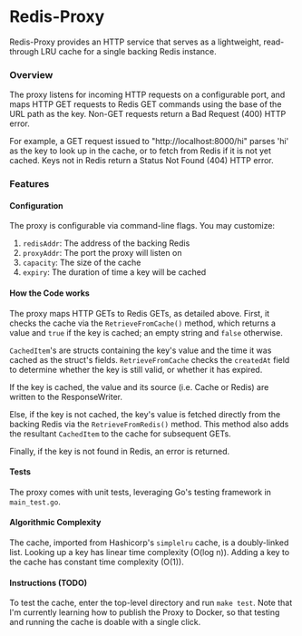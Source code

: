 # Redis-Proxy

Redis-Proxy provides an HTTP service that serves as a lightweight, read-through LRU cache for a single backing Redis instance.

### Overview

The proxy listens for incoming HTTP requests on a configurable port, and maps HTTP GET requests to Redis GET commands using the base of the URL path as the key.  Non-GET requests return a Bad Request (400) HTTP error.

For example, a GET request issued to "http://localhost:8000/hi" parses 'hi' as the key to look up in the cache, or to fetch from Redis if it is not yet cached.  Keys not in Redis return a Status Not Found (404) HTTP error.

### Features

#### Configuration
The proxy is configurable via command-line flags.  You may customize:
1. `redisAddr`: The address of the backing Redis
2. `proxyAddr`: The port the proxy will listen on
3. `capacity`: The size of the cache
4. `expiry`: The duration of time a key will be cached

#### How the Code works

The proxy maps HTTP GETs to Redis GETs, as detailed above.  First, it checks the cache via the `RetrieveFromCache()` method, which returns a value and `true` if the key is cached; an empty string and `false` otherwise.

`CachedItem`'s are structs containing the key's value and the time it was cached as the struct's fields.  `RetrieveFromCache` checks the `createdAt` field to determine whether the key is still valid, or whether it has expired.

If the key is cached, the value and its source (i.e. Cache or Redis) are written to the ResponseWriter.

Else, if the key is not cached, the key's value is fetched directly from the backing Redis via the `RetrieveFromRedis()` method.  This method also adds the resultant `CachedItem` to the cache for subsequent GETs.

Finally, if the key is not found in Redis, an error is returned.

#### Tests

The proxy comes with unit tests, leveraging Go's testing framework in `main_test.go`.

#### Algorithmic Complexity

The cache, imported from Hashicorp's `simplelru` cache, is a doubly-linked list. Looking up a key has linear time complexity (O(log n)).  Adding a key to the cache has constant time complexity (O(1)).

#### Instructions (TODO)

To test the cache, enter the top-level directory and run `make test`.  Note that I'm currently learning how to publish the Proxy to Docker, so that testing and running the cache is doable with a single click.